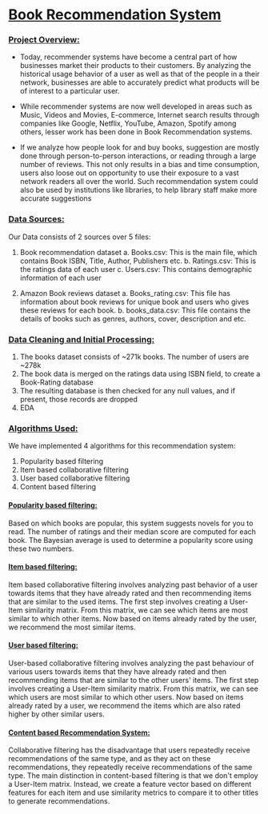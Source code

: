 # <u> Book Recommendation System </u>


### <u> Project Overview: </u>

* Today, recommender systems have become a central part of how businesses market their products to their customers. By analyzing the historical usage behavior of a user as well as that of the people in a their network, businesses are able to accurately predict what products will be of interest to a particular user.

* While recommender systems are now well developed in areas such as Music, Videos and Movies, E-commerce, Internet search results through companies like Google, Netflix, YouTube, Amazon, Spotify among others, lesser work has been done in Book Recommendation systems.

* If we analyze how people look for and buy books, suggestion are mostly done through person-to-person interactions, or reading through a large number of reviews. This not only results in a bias and time consumption, users also loose out on opportunity to use their exposure to a vast network readers all over the world. Such recommendation system could also be used by institutions like libraries, to help library staff make more accurate suggestions


### <u> Data Sources: </u>

Our Data consists of 2 sources over 5 files:
1. Book recommendation dataset
  a. Books.csv: This is the main file, which contains Book ISBN, Title, Author, Publishers etc.
  b. Ratings.csv: This is the ratings data of each user
  c. Users.csv: This contains demographic information of each user
  
2. Amazon Book reviews dataset
  a. Books_rating.csv: This file has information about book reviews for unique book and users who gives these reviews for each book.
  b. books_data.csv: This file contains the details of books such as genres, authors, cover, description and etc.

### <u> Data Cleaning and Initial Processing: </u>

1. The books dataset consists of ~271k books. The number of users are ~278k
2. The book data is merged on the ratings data using ISBN field, to create a Book-Rating database
3. The resulting database is then checked for any null values, and if present, those records are dropped
4. EDA


### <u> Algorithms Used: </u>

We have implemented 4 algorithms for this recommendation system:

1. Popularity based filtering
2. Item based collaborative filtering
3. User based collaborative filtering
4. Content based filtering


#### <u> Popularity based filtering: </u>

Based on which books are popular, this system suggests novels for you to read. The number of ratings and their median score are computed for each book. The Bayesian average is used to determine a popularity score using these two numbers.

#### <u> Item based filtering: </u>

Item based collaborative filtering involves analyzing past behavior of a user towards items that they have already rated and then recommending items that are similar to the used items. The first step involves creating a User-Item similarity matrix. From this matrix, we can see which items are most similar to which other items. Now based on items already rated by the user, we recommend the most similar items.

#### <u> User based filtering: </u>

User-based collaborative filtering involves analyzing the past behaviour of various users towards items that they have already rated and then recommending items that are similar to the other users' items. The first step involves creating a User-Item similarity matrix. From this matrix, we can see which users are most similar to which other users. Now based on items already rated by a user, we recommend the items which are also rated higher by other similar users.

#### <u> Content based Recommendation System: </u>

Collaborative filtering has the disadvantage that users repeatedly receive recommendations of the same type, and as they act on these recommendations, they repeatedly receive recommendations of the same type. The main distinction in content-based filtering is that we don't employ a User-Item matrix. Instead, we create a feature vector based on different features for each item and use similarity metrics to compare it to other titles to generate recommendations.
